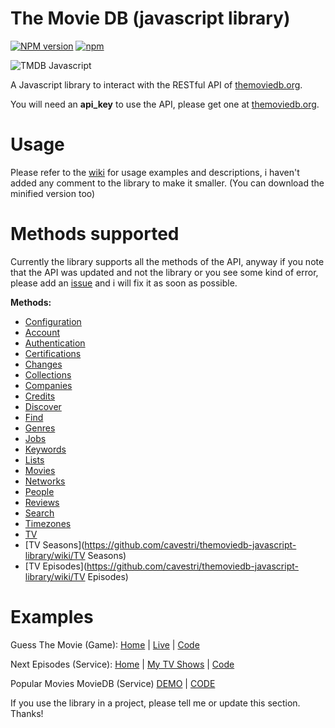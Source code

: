 The Movie DB (javascript library)
=================================
[![NPM version](https://badge.fury.io/js/themoviedb-javascript-library.svg)](http://badge.fury.io/js/themoviedb-javascript-library)
[![npm](https://img.shields.io/npm/dm/themoviedb-javascript-library.svg?maxAge=2592000)]()

![TMDB Javascript](http://codenatic.com/wp-content/uploads/2016/01/tmdb.jpg "Good movie!")

A Javascript library to interact with the RESTful API of [themoviedb.org](http://www.themoviedb.org/ "The Movie DB").

You will need an **api_key** to use the API, please get one at [themoviedb.org](http://www.themoviedb.org/ "The Movie DB").

Usage
=====

Please refer to the [wiki](https://github.com/cavestri/themoviedb-javascript-library/wiki "See the wiki!") for usage examples and descriptions, i haven't added any comment to the library to make it smaller. (You can download the minified version too)

Methods supported
=============

Currently the library supports all the methods of the API, anyway if you note that the API was updated and not the library or you see some kind of error, please add an [issue](https://github.com/cavestri/themoviedb-javascript-library/issues "Add a bug") and i will fix it as soon as possible.

**Methods:**

- [Configuration](https://github.com/cavestri/themoviedb-javascript-library/wiki/Configuration)
- [Account](https://github.com/cavestri/themoviedb-javascript-library/wiki/Account)
- [Authentication](https://github.com/cavestri/themoviedb-javascript-library/wiki/Authentication)
- [Certifications](https://github.com/cavestri/themoviedb-javascript-library/wiki/Certifications)
- [Changes](https://github.com/cavestri/themoviedb-javascript-library/wiki/Changes)
- [Collections](https://github.com/cavestri/themoviedb-javascript-library/wiki/Collections)
- [Companies](https://github.com/cavestri/themoviedb-javascript-library/wiki/Companies)
- [Credits](https://github.com/cavestri/themoviedb-javascript-library/wiki/Credits)
- [Discover](https://github.com/cavestri/themoviedb-javascript-library/wiki/Discover)
- [Find](https://github.com/cavestri/themoviedb-javascript-library/wiki/Find)
- [Genres](https://github.com/cavestri/themoviedb-javascript-library/wiki/Genres)
- [Jobs](https://github.com/cavestri/themoviedb-javascript-library/wiki/Jobs)
- [Keywords](https://github.com/cavestri/themoviedb-javascript-library/wiki/Keywords)
- [Lists](https://github.com/cavestri/themoviedb-javascript-library/wiki/Lists)
- [Movies](https://github.com/cavestri/themoviedb-javascript-library/wiki/Movies)
- [Networks](https://github.com/cavestri/themoviedb-javascript-library/wiki/Networks)
- [People](https://github.com/cavestri/themoviedb-javascript-library/wiki/People)
- [Reviews](https://github.com/cavestri/themoviedb-javascript-library/wiki/Reviews)
- [Search](https://github.com/cavestri/themoviedb-javascript-library/wiki/Search)
- [Timezones](https://github.com/cavestri/themoviedb-javascript-library/wiki/Timezones)
- [TV](https://github.com/cavestri/themoviedb-javascript-library/wiki/TV)
- [TV Seasons](https://github.com/cavestri/themoviedb-javascript-library/wiki/TV Seasons)
- [TV Episodes](https://github.com/cavestri/themoviedb-javascript-library/wiki/TV Episodes)

Examples
========
Guess The Movie (Game): [Home](http://codenatic.com/blog/2015/02/18/guess-the-movie-game/) | [Live](http://codenatic.com/projects/guessthemovie/) | [Code](https://github.com/cavestri/guessthemovie)


Next Episodes (Service): [Home](http://van-der-noord.nl/whensmyshow) | [My TV Shows](http://myshows-trialandsuccess.rhcloud.com) | [Code](http://github.com/robinvandernoord/nextepisodes)

Popular Movies MovieDB (Service) [DEMO](http://abdulhannanali.github.io/moviedb-popular-moives) | [CODE](http://github.com/abdulhannanali/moviedb-popular-moives)

If you use the library in a project, please tell me or update this section. Thanks!
